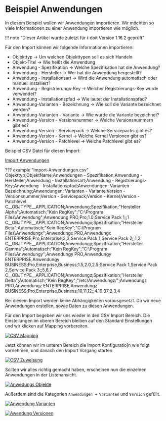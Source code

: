 # Beispiel Anwendungen

In diesem Beispiel wollen wir Anwendungen importieren. Wir möchten so viele Informationen zu einer Anwendung importieren wie möglich.

!!! note "Dieser Artikel wurde zuletzt für i-doit Version 1.16.2 geprüft"


Für den Import können wir folgende Informationen importieren:

- Objekttyp → Um welchen Objekttypen soll es sich Handeln
- Objekt-Titel → Wie heißt die Anwendung
- Anwendung - Spezifikation → Welche Spezifikation hat die Anwendung?
- Anwendung - Hersteller → Wer hat die Anwendung hergestellt?
- Anwendung - Installationsart → Wird die Anwendung automatisch oder manuell installiert?
- Anwendung - Registrierungs-Key → Welcher Registrierungs-Key wurde verwendet?
- Anwendung - Installationspfad → Wie lautet der Installationspfad?
- Anwendung-Varianten - Bezeichnung → Wie soll die Variante bezeichnet werden?
- Anwendung-Varianten - Variante → Wie wurde die Variante bezeichnet?
- Anwendung-Version - Versionsnummer → Welche Versionsnummern gibt es?
- Anwendung-Version - Servicepack → Welche Servicepacks gibt es?
- Anwendung-Version - Kernel → Welche Kernel Versionen gibt es?
- Anwendung-Version - Patchlevel → Welche Patchlevel gibt es?

Beispiel CSV Datei für diesen Import:

[Import Anwendungen](../../assets/images/de/daten-konsolidieren/csv-import/csv-anwendungen/Import-Anwendungen.csv)

??? example "Import-Anwendungen.csv"
    Objekttyp;ObjektName;Anwendungen - Spezifikation;Anwendung - Hersteller;Anwendung - Installationsart;Anwendung - Registrierungs-Key;Anwendung - Installationspfad;Anwendungen: Varianten - Bezeichnung;Anwendungen: Varianten - Variante;Version - Versionsnummer;Version - Servicepack;Version - Kernel;Version - Patchlevel
    C__OBJTYPE__APPLICATION;Anwendung;Spezifikation;"Hersteller Alpha";Automatisch;"Kein RegKey";"C:\Program Files\Anwendung";Anwendung PRO;Pro;1.0;Service Pack 1;;1
    C__OBJTYPE__APPLICATION;Anwendungx;Spezifikation;"Hersteller Beta";Automatisch;"Kein RegKey";"C:\Program Files\Anwendungx";Anwendungx PRO,Anwendungx ENTERPRISE;Pro,Enterprise;2,3;Service Pack 1,Service Pack 2;;1,2
    C__OBJTYPE__APPLICATION;Anwendungy;Spezifikation;"Hersteller Gamma";Automatisch;"Kein RegKey";"C:\Program Files\Anwendungy";Anwendungy PRO,Anwendungy ENTERPRISE,Anwendungy BUSINESS;Pro,Enterprise,Business;1.5,2.0,2.5;Service Pack 1,Service Pack 2,Service Pack 3;;5,6,7
    C__OBJTYPE__APPLICATION;Anwendungz;Spezifikation;"Hersteller Delta";Automatisch;"Kein RegKey";"/etc/Anwendungz/";Anwendungz PRO,Anwendungz ENTERPRISE,Anwendungz BUSINESS;Pro,Enterprise,Business;10,11,12;;4.19.37;2,3,4

Bei diesem Import werden keine Abhängigkeiten vorausgesetzt. Da wir neue Anwendungen erstellen, sowie Daten zu diesen Anwendungen.

Für den Import begeben wir uns wieder in den CSV Import Bereich. Die Einstellungen im oberen Bereich bleiben auf den Standard Einstellungen und wir klicken auf Mapping vorbereiten.

[![CSV Mapping](../../assets/images/de/daten-konsolidieren/csv-import/csv-anwendungen/1-csva.png)](../../assets/images/de/daten-konsolidieren/csv-import/csv-anwendungen/1-csva.png)

Jetzt können wir im unteren Bereich die Import Konfiguratio]n wie folgt vornehmen, und danach den Import Vorgang starten:

[![CSV Zuweisung](../../assets/images/de/daten-konsolidieren/csv-import/csv-anwendungen/2-csva.png)](../../assets/images/de/daten-konsolidieren/csv-import/csv-anwendungen/2-csva.png)

Sollten wir alles richtig gemacht haben, erscheinen nun die einzelnen Anwendungen in der Listenansicht.

[![Anwedungs Objekte](../../assets/images/de/daten-konsolidieren/csv-import/csv-anwendungen/3-csva.png)](../../assets/images/de/daten-konsolidieren/csv-import/csv-anwendungen/3-csva.png)

Außerdem sind die Kategorien `Anwendungen → Varianten` und `Version` gefüllt.

[![Anwendung Varianten](../../assets/images/de/daten-konsolidieren/csv-import/csv-anwendungen/4-csva.png)](../../assets/images/de/daten-konsolidieren/csv-import/csv-anwendungen/4-csva.png)

[![Awendung Versionen](../../assets/images/de/daten-konsolidieren/csv-import/csv-anwendungen/5-csva.png)](../../assets/images/de/daten-konsolidieren/csv-import/csv-anwendungen/5-csva.png)
